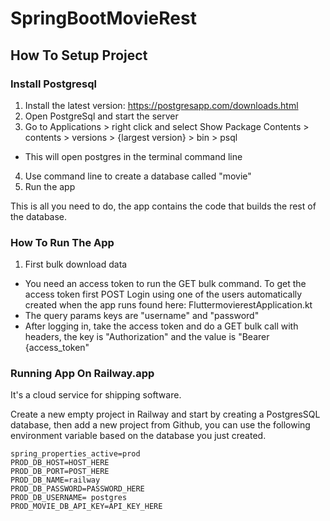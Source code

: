 # SpringBootMovieRest

## How To Setup Project

### Install Postgresql
1. Install the latest version: https://postgresapp.com/downloads.html
2. Open PostgreSql and start the server
3. Go to Applications > right click and select Show Package Contents > contents > versions > {largest version} > bin > psql
- This will open postgres in the terminal command line
4. Use command line to create a database called "movie"
5. Run the app

This is all you need to do, the app contains the code that builds the rest of the database.


### How To Run The App
1. First bulk download data
- You need an access token to run the GET bulk command. To get the access token first POST Login using one of the users automatically created when the app runs found here: FluttermovierestApplication.kt
- The query params keys are "username" and "password"
- After logging in, take the access token and do a GET bulk call with headers, the key is "Authorization" and the value is "Bearer {access_token"

### Running App On Railway.app
It's a cloud service for shipping software.

Create a new empty project in Railway and start by creating a PostgresSQL database, then add a new project from Github,
you can use the following environment variable based on the database you just created.

```properties
spring_properties_active=prod
PROD_DB_HOST=HOST_HERE
PROD_DB_PORT=POST_HERE
PROD_DB_NAME=railway
PROD_DB_PASSWORD=PASSWORD_HERE
PROD_DB_USERNAME= postgres
PROD_MOVIE_DB_API_KEY=API_KEY_HERE
```